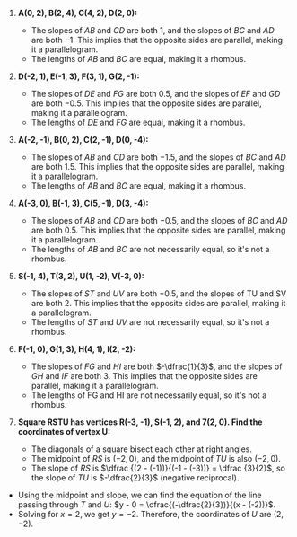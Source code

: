 1. **A(0, 2), B(2, 4), C(4, 2), D(2, 0):**
   - The slopes of $AB$ and $CD$ are both $1$, and the slopes of $BC$ and $AD$ are both $-1$. This implies that the opposite sides are parallel, making it a parallelogram.
   - The lengths of $AB$ and $BC$ are equal, making it a rhombus.

2. **D(-2, 1), E(-1, 3), F(3, 1), G(2, -1):**
   - The slopes of $DE$ and $FG$ are both $0.5$, and the slopes of $EF$ and $GD$ are both $-0.5$. This implies that the opposite sides are parallel, making it a parallelogram.
   - The lengths of $DE$ and $FG$ are equal, making it a rhombus.

3. **A(-2, -1), B(0, 2), C(2, -1), D(0, -4):**
   - The slopes of $AB$ and $CD$ are both $-1.5$, and the slopes of $BC$ and $AD$ are both $1.5$. This implies that the opposite sides are parallel, making it a parallelogram.
   - The lengths of $AB$ and $BC$ are equal, making it a rhombus.

4. **A(-3, 0), B(-1, 3), C(5, -1), D(3, -4):**
   - The slopes of $AB$ and $CD$ are both $-0.5$, and the slopes of $BC$ and $AD$ are both $0.5$. This implies that the opposite sides are parallel, making it a parallelogram.
   - The lengths of $AB$ and $BC$ are not necessarily equal, so it's not a rhombus.

5. **S(-1, 4), T(3, 2), U(1, -2), V(-3, 0):**
   - The slopes of $ST$ and $UV$ are both $-0.5$, and the slopes of TU and SV are both $2$. This implies that the opposite sides are parallel, making it a parallelogram.
   - The lengths of $ST$ and $UV$ are not necessarily equal, so it's not a rhombus.

6. **F(-1, 0), G(1, 3), H(4, 1), I(2, -2):**
   - The slopes of $FG$ and $HI$ are both $-\dfrac{1}{3}$, and the slopes of $GH$ and $IF$ are both $3$. This implies that the opposite sides are parallel, making it a parallelogram.
   - The lengths of FG and HI are not necessarily equal, so it's not a rhombus.
7. **Square RSTU has vertices R(-3, -1), S(-1, 2), and 7(2, 0). Find the coordinates of vertex U:**

   - The diagonals of a square bisect each other at right angles.
   - The midpoint of $RS$ is $(-2, 0)$, and the midpoint of $TU$ is also $(-2, 0)$.
   - The slope of $RS$ is $\dfrac {(2 - (-1))}{(-1 - (-3))} = \dfrac {3}{2}$, so the slope of $TU$ is $-\dfrac{2}{3}$ (negative reciprocal).
 - Using the midpoint and slope, we can find the equation of the line passing through $T$ and $U$: $y - 0 = \dfrac{(-\dfrac{2}{3})}{(x - (-2))}$.
 - Solving for $x = 2$, we get $y = -2$. Therefore, the coordinates of $U$ are $(2, -2)$.